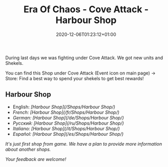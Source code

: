 ﻿---
title: "Era Of Chaos - Cove Attack - Harbour Shop"
date: 2020-12-06T01:23:12+01:00
classes: wide
toc: false
categories:
  - blog
tags:
  - Shop
---

During last days we was fighting under Cove Attack. We got new units and Shekels.

You can find this Shop under Cove Attack (Event icon on main page) -> Store:
Find a best way to spend your shekels to get best rewards!

## Harbour Shop
 - English: <i class="fas fa-store-alt"/>  [Harbour Shop](/Shops/Harbour Shop/)
 - French: <i class="fas fa-store-alt"/>  [Harbour Shop](/fr/Shops/Harbour Shop/)
 - German: <i class="fas fa-store-alt"/>  [Harbour Shop](/de/Shops/Harbour Shop/)
 - Русский: <i class="fas fa-store-alt"/>  [Harbour Shop](/ru/Shops/Harbour Shop/)
 - Italiano: <i class="fas fa-store-alt"/>  [Harbour Shop](/it/Shops/Harbour Shop/)
 - Español: <i class="fas fa-store-alt"/>  [Harbour Shop](/es/Shops/Harbour Shop/)

It's just first shop from game. We have a plan to provide more information about another shops.

Your feedback are welcome!